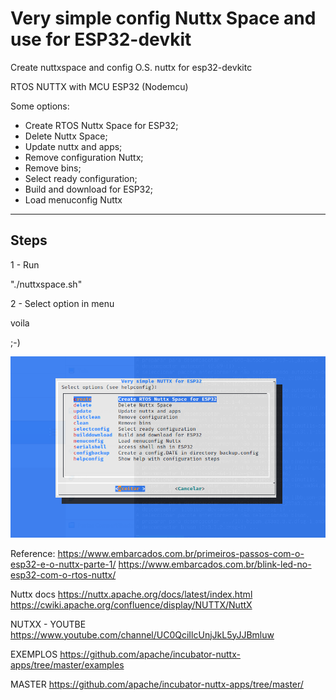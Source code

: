 # Very simple config Nuttx Space and use for ESP32-devkit

Create nuttxspace and config O.S. nuttx for esp32-devkitc

RTOS NUTTX with MCU ESP32 (Nodemcu)

Some options:
- Create RTOS Nuttx Space for ESP32;
- Delete Nuttx Space;
- Update nuttx and apps;
- Remove configuration Nuttx;
- Remove bins;
- Select ready configuration;
- Build and download for ESP32;
- Load menuconfig Nuttx

----------------------------------------------------
Steps
----------------------------------------------------

1 - Run

"./nuttxspace.sh"


2 - Select option in menu

voila

;-)


![alt text](https://github.com/wvianna/nuttxconfig/blob/main/img/menu.png)

Reference:
https://www.embarcados.com.br/primeiros-passos-com-o-esp32-e-o-nuttx-parte-1/ 
https://www.embarcados.com.br/blink-led-no-esp32-com-o-rtos-nuttx/

Nuttx docs
https://nuttx.apache.org/docs/latest/index.html
https://cwiki.apache.org/confluence/display/NUTTX/NuttX

NUTXX - YOUTBE
https://www.youtube.com/channel/UC0QciIlcUnjJkL5yJJBmluw

EXEMPLOS
https://github.com/apache/incubator-nuttx-apps/tree/master/examples

MASTER
https://github.com/apache/incubator-nuttx-apps/tree/master/




